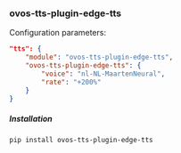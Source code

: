 ### ovos-tts-plugin-edge-tts

Configuration parameters:

```json
"tts": {
    "module": "ovos-tts-plugin-edge-tts",
    "ovos-tts-plugin-edge-tts": {
        "voice": "nl-NL-MaartenNeural",
        "rate": "+200%"
    }
}
```

##### Installation

`pip install ovos-tts-plugin-edge-tts`

